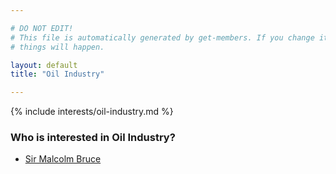 ```yaml
---

# DO NOT EDIT!
# This file is automatically generated by get-members. If you change it, bad
# things will happen.

layout: default
title: "Oil Industry"

---
```


{% include interests/oil-industry.md %}

### Who is interested in Oil Industry?


* [Sir Malcolm Bruce](../members/sir-malcolm-bruce.html)
